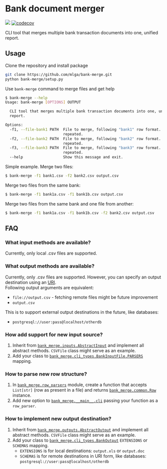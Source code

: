 # Bank document merger
![](https://github.com/mlga/bank-merge/workflows/Build/badge.svg) [![codecov](https://codecov.io/gh/mlga/bank-merge/branch/master/graph/badge.svg)](https://codecov.io/gh/mlga/bank-merge)

CLI tool that merges multiple bank transaction documents into one, unified report.

## Usage
Clone the repository and install package
```bash
git clone https://github.com/mlga/bank-merge.git
python bank-merge/setup.py
```

Use `bank-merge` command to merge files and get help
```bash
$ bank-merge --help
Usage: bank-merge [OPTIONS] OUTPUT

  CLI tool that merges multiple bank transaction documents into one, unified
  report.

Options:
  -f1, --file-bank1 PATH  File to merge, following "bank1" row format. Can be
                          repeated.
  -f2, --file-bank2 PATH  File to merge, following "bank2" row format. Can be
                          repeated.
  -f3, --file-bank3 PATH  File to merge, following "bank3" row format. Can be
                          repeated.
  --help                  Show this message and exit.
```

Simple example. Merge two files:
```bash
$ bank-merge -f1 bank1.csv -f2 bank2.csv output.csv
```

Merge two files from the same bank:
```bash
$ bank-merge -f1 bank1a.csv -f1 bank1b.csv output.csv
```

Merge two files from the same bank and one file from another:
```bash
$ bank-merge -f1 bank1a.csv -f1 bank1b.csv -f2 bank2.csv output.csv
```

## FAQ

### What input methods are available?
Currently, only local .csv files are supported.

### What output methods are available?
Currently, only .csv files are supported. However, you can specify an output destination using an [URI](https://pl.wikipedia.org/wiki/Uniform_Resource_Identifier).  
Following output arguments are equivalent:
 - `file://output.csv` - fetching remote files might be future improvement
 - `output.csv`
 
This is to support external output destinations in the future, like databases:
 - `postgresql://user:pass@localhost/otherdb`
 
### How add support for new input source?
1. Inherit from [`bank_merge.inputs.AbstractInput`](bank_merge/inputs.py) and implement all abstract methods. `CSVFile` class might serve as an example.
1. Add your class to [`bank_merge.cli_types.BankInputFile.PARSERS`](bank_merge/cli_types.py) mapping.

### How to parse new row structure?
1. In [`bank_merge.row_parsers`](bank_merge/row_parsers.py) module, create a function that accepts `List[str]` (row as present in a file) and returns [`bank_merge.common.Row`](bank_merge/common.py) instance.
1. Add new option to [`bank_merge.__main__.cli`](bank_merge/__main__.py) passing your function as a `row_parser`.

### How to implement new output destination?
1. Inherit from [`bank_merge.outputs.AbstractOutput`](bank_merge/outputs.py) and implement all abstract methods. `CSVFile` class might serve as an example.
1. Add your class to [`bank_merge.cli_types.BankOutput`](bank_merge/cli_types.py) `EXTENSIONS` or `SCHEMAS` mapping.
   - `EXTENSIONS` is for local destinations: `output.xls` or `output.doc`
   - `SCHEMAS` is for remote destinations in URI form, like databases: `postgresql://user:pass@localhost/otherdb`
